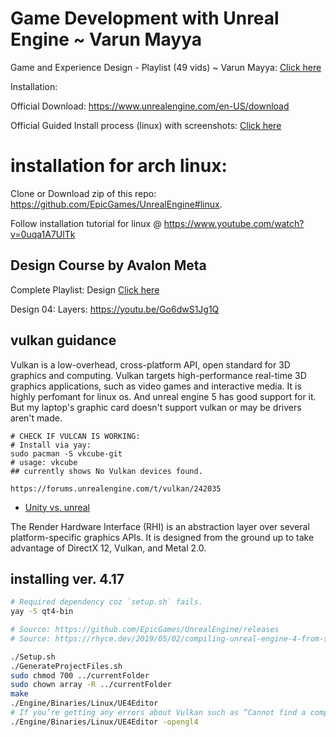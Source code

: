 # Game Development with Unreal Engine ~ Varun Mayya

Game and Experience Design - Playlist (49 vids) ~ Varun Mayya: [Click here](https://www.youtube.com/playlist?list=PL5DRb6AX7P4i0B-TErAp7Ur7LOoT9zzaM)

Installation:

Official Download: https://www.unrealengine.com/en-US/download

Official Guided Install process (linux) with screenshots: [Click here](https://docs.unrealengine.com/4.27/en-US/SharingAndReleasing/Linux/BeginnerLinuxDeveloper/SettingUpAnUnrealWorkflow/)



# installation for arch linux: 

Clone or Download zip of this repo: https://github.com/EpicGames/UnrealEngine#linux.

Follow installation tutorial for linux @ https://www.youtube.com/watch?v=0uqa1A7UlTk

## Design Course by Avalon Meta

Complete Playlist: Design [Click here](https://www.youtube.com/playlist?list=PL5DRb6AX7P4i8sLm2Nrvnvb_nTBoKjx7V)

Design 04: Layers: https://youtu.be/Go6dwS1Jg1Q

## vulkan guidance

Vulkan is a low-overhead, cross-platform API, open standard for 3D graphics and computing. Vulkan targets high-performance real-time 3D graphics applications, such as video games and interactive media. It is highly perfomant for linux os. And unreal engine 5 has good support for it. But my laptop's graphic card doesn't support vulkan or may be drivers aren't made. 

```
# CHECK IF VULCAN IS WORKING:
# Install via yay:
sudo pacman -S vkcube-git
# usage: vkcube
## currently shows No Vulkan devices found.

https://forums.unrealengine.com/t/vulkan/242035
```

- [Unity vs. unreal](https://unrealcommunity.wiki/differences-between-unity-and-unreal-b2c4rqwm)

The Render Hardware Interface (RHI) is an abstraction layer over several platform-specific graphics APIs. It is designed from the ground up to take advantage of DirectX 12, Vulkan, and Metal 2.0. 


## installing ver. 4.17

```bash
# Required dependency coz `setup.sh` fails.
yay -S qt4-bin

# Source: https://github.com/EpicGames/UnrealEngine/releases
# Source: https://rhyce.dev/2019/05/02/compiling-unreal-engine-4-from-source/

./Setup.sh
./GenerateProjectFiles.sh
sudo chmod 700 ../currentFolder
sudo chown array -R ../currentFolder
make
./Engine/Binaries/Linux/UE4Editor
# If you’re getting any errors about Vulkan such as “Cannot find a compatible Vulkan device or driver.” just add -opengl4 as a launch parameter like so:
./Engine/Binaries/Linux/UE4Editor -opengl4
```
